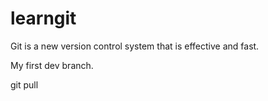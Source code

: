 # learngit
Git is a new version control system that is effective and fast.

My first dev branch.

git pull
